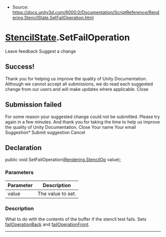 * Source: https://docs.unity3d.com/6000.0/Documentation/ScriptReference/Rendering.StencilState.SetFailOperation.html

#  [StencilState](https://docs.unity3d.com/6000.0/Documentation/ScriptReference/Rendering.StencilState.html).SetFailOperation
Leave feedback
Suggest a change
## Success!
Thank you for helping us improve the quality of Unity Documentation. Although we cannot accept all submissions, we do read each suggested change from our users and will make updates where applicable.
Close
## Submission failed
For some reason your suggested change could not be submitted. Please <a>try again</a> in a few minutes. And thank you for taking the time to help us improve the quality of Unity Documentation.
Close
Your name Your email Suggestion* Submit suggestion
Cancel
## Declaration
public void SetFailOperation([Rendering.StencilOp](https://docs.unity3d.com/6000.0/Documentation/ScriptReference/Rendering.StencilOp.html) value); 
### Parameters
Parameter | Description  
---|---  
value | The value to set.  
### Description
What to do with the contents of the buffer if the stencil test fails.
Sets [failOperationBack](https://docs.unity3d.com/6000.0/Documentation/ScriptReference/Rendering.StencilState-failOperationBack.html) and [failOperationFront](https://docs.unity3d.com/6000.0/Documentation/ScriptReference/Rendering.StencilState-failOperationFront.html).
* * *
